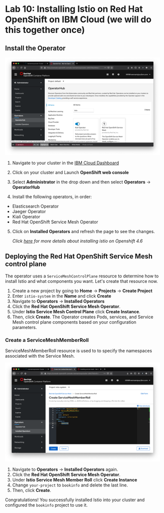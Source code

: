 # Lab 10: Installing Istio on Red Hat OpenShift on IBM Cloud (we will do this together **once**)

## Install the Operator

![](images/lab-10-images/operatorhub-istio.png)

1. Navigate to your cluster in the [IBM Cloud Dashboard](https://cloud.ibm.com/kubernetes/clusters)

1. Click on your cluster and Launch **OpenShift web console**

1. Select **Administrator** in the drop down and then select **Operators** -> **OperatorHub**

1. Install the following operators, in order:

- Elasticsearch Operator
- Jaeger Operator
- Kiali Operator
- Red Hat OpenShift Service Mesh Operator

5. Click on **Installed Operators** and refresh the page to see the changes.

   _Click [here](https://docs.openshift.com/container-platform/4.6/service_mesh/v1x/installing-ossm.html) for more details about installing istio on Openshift 4.6_

## Deploying the Red Hat OpenShift Service Mesh control plane

The operator uses a `ServiceMeshControlPlane` resource to determine how to install Istio and what components you want. Let's create that resource now.

1.  Create a new project by going to **Home** -> **Projects** -> **Create Project**
2.  Enter `istio-system` in the **Name** and click **Create**
3.  Navigate to **Operators** -> **Installed Operators**
4.  Click the **Red Hat OpenShift Service Mesh Operator**.
5.  Under **Istio Service Mesh Control Plane** click **Create Instance**.
6.  Then, click **Create**. The Operator creates Pods, services, and Service Mesh control plane components based on your configuration parameters.

### Create a ServiceMeshMemberRoll

ServiceMeshMemberRoll resource is used to to specify the namespaces associated with the Service Mesh.

![](images/lab-10-images//servicemeshmemberroll.png)

1. Navigate to **Operators** → **Installed Operators** again.
2. Click the **Red Hat OpenShift Service Mesh Operator**.
3. Under **Istio Service Mesh Member Roll** click **Create Instance**
4. Change `your-project` to `bookinfo` and delete the last line.
5. Then, click **Create**.

Congratulations! You successfully installed Istio into your cluster and configured the `bookinfo` project to use it.
